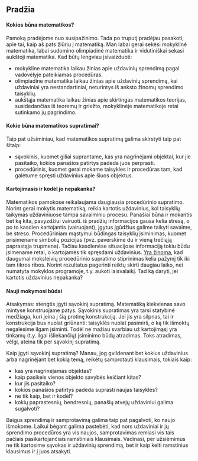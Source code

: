 ## Pradžia
#### Kokios būna matematikos?
Pamoką pradėjome nuo susipažinimo. Tada po truputį pradėjau pasakoti, apie tai, kaip aš pats žiūriu į matematiką. 
Man labai gerai sekėsi mokyklinė matematika, labai sudomino olimpiadinė matematika ir vidutiniškai sekasi aukštoji matematika.
Kad būtų lengviau įsivaizduoti:
* mokykline matematika laikau žinias apie uždavinių sprendimą pagal vadovėlyje pateikiamas procedūras.
* olimpiadine matematika laikau žinias apie uždavinių sprendimą, kai uždaviniai yra nestandartiniai, neturintys iš anksto žinomų sprendimo taisyklių.
* aukštąja matematika laikau žinias apie skirtingas matematikos teorijas, susidedančias iš teoremų ir griežto, 
mokyklinėje matematikoje retai sutinkamo jų pagrindimo.

#### Kokie būna matematikos supratimai?
Taip pat užsiminiau, kad matematikos supratimą galima skirstyti taip pat šitaip:
* sąvokinis, kuomet giliai suprantame, kas yra nagrinėjami objektai, kur jie pasitaiko, kokios panašios patirtys padeda juos perprasti.
* procedūrinis, kuomet gerai mokame taisykles ir procedūras tam, kad galėtume spręsti uždavinius apie šiuos objektus.

#### Kartojimasis ir kodėl jo nepakanka?
Matematikos pamokose reikalaujama daugiausia procedūrinio supratimo. Norint gerai mokytis matematiką, reikia kartotis uždavinius, 
kol taisyklių taikymas uždaviniuose tampa savaiminiu procesu. Panašiai būna ir mokantis bet ką kita, pavyzdžiui vairuoti. iš pradžių informacijos gausa kelia stresą, o po to kasdien kartojantis (vairuojant), įgytus įgūdžius galime taikyti savaime, be streso.
Procedūriniam mąstymui būdingas taisyklių įsiminimas, kuomet prisimename simbolių pozicijas (pvz. paverskime du ir vieną trečiąją paprastąja trupmena). Tačiau kasdienėse situacijose informaciją tokiu būdu įsimename retai, o kartojamės tik spręsdami uždavinius.
[Yra žinoma](http://norvaisa.lt/matematika/mokykline-matematika/kokie-matematiniai-gebejimai-butini-xxi-amziuje-ir-ar-planuojame-juos-ugdyti/), kad daugumai moksleivių procedūrinio supratimo stiprinimas kelia pažymį tik iki tam tikros ribos. 
Norint rezultatus pagerinti reiktų skirti daugiau laiko, nei numatyta mokyklos programoje, t.y. aukoti laisvalaikį. Tad ką daryti, jei kartotis uždavinius nepakanka?

#### Nauji mokymosi būdai
Atsakymas: stengtis įgyti sąvokinį supratimą. Matematiką kiekvienas savo mintyse konstruojame patys. Sąvokinis supratimas yra tarsi statybinė medžiaga, kuri įeina į šią protinę konstrukciją. 
Jei jis yra silpnas, tai ir konstrukcija bus nuolat griūnanti: taisyklės nuolat pasimirš, o ką tik išmoktų negalėsime ilgam įsiminti. Todėl ne mažiau svarbiau už kartojimąsį yra tinkamų (t.y. ilgai išliekančių) įsiminimo būdų atradimas. 
Toks atradimas, vėlgi, ateina tik per sąvokinį supratimą.

Kaip įgyti sąvokinį supratimą? Manau, jog gvildenant bet kokius uždavinius arba nagrinėjant bet kokią temą, reikėtų samprotauti klausimais, tokiais kaip:
* kas yra nagrinėjamas objektas?
* kaip pasikeis vienos objekto savybės keičiant kitas?
* kur jis pasitaiko?
* kokios panašios patirtys padeda suprasti naujas taisykles?
* ne tik kaip, bet ir kodėl?
* kokių paprastesnių, bendresnių, panašių atvejų uždaviniui galima sugalvoti?

Baigus sprendimą ir samprotavimą galima taip pat pagalvoti, ko naujo išmokome. Laikui bėgant galima pastebėti, kad nors uždaviniai ir 
jų sprendimo procedūros yra vis naujos, samprotavimas remiasi vis tais pačiais pasikartojančiais ramstiniais klausimais. Vadinasi, per užsiėmimus ne tik kartosime sąvokas ir uždavinių sprendimą, 
bet ir kaip kelti ramstinius klausimus ir į juos atsakyti.



